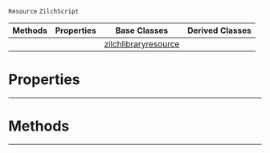 `Resource` `ZilchScript`



|Methods|Properties|Base Classes|Derived Classes|
|---|---|---|---|
| | |[zilchlibraryresource](https://github.com/zeroengineteam/ZeroDocs/code_reference/class_reference/zilchlibraryresource.markdown)| |


 #  Properties


---  
 #  Methods


---  
 

 